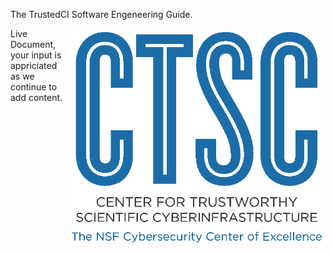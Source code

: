 <!--
.. title: Engineering Software for Science
.. slug: index
.. date: 2017-12-11 14:39:19 UTC-05:00
.. tags: 
.. category: 
.. link: /index.html
.. description: 
.. type: text
-->

The TrustedCI Software Engeneering Guide.

<img src="/ctsclogo.png" width=400px alt="CTSC - CCoE logo" style="float: right; margin: 0.4em;" />
Live Document, your input is appriciated as we continue to add content. 
